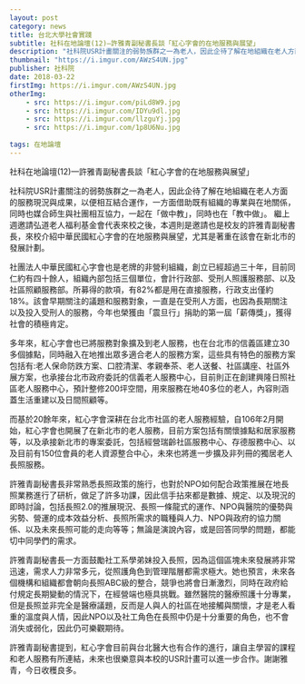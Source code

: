 ```yaml
---
layout: post
category: news
title: 台北大學社會實踐
subtitle: 社科在地論壇(12)—許雅青副秘書長談「紅心字會的在地服務與展望」
description: "社科院USR計畫關注的弱勢族群之一為老人，因此企待了解在地組織在老人方面的服務現況與成果，以便相互結合運作，一方面借助既有組織的專業與在地關係..."
thumbnail: "https://i.imgur.com/AWzS4UN.jpg"
publisher: 社科院
date: 2018-03-22
firstImg: https://i.imgur.com/AWzS4UN.jpg
otherImg:
    - src: https://i.imgur.com/piLd8W9.jpg
    - src: https://i.imgur.com/IDYu9dl.jpg
    - src: https://i.imgur.com/llzguYj.jpg
    - src: https://i.imgur.com/1p8U6Nu.jpg
    
tags: 在地論壇
---
```


社科在地論壇(12)—許雅青副秘書長談「紅心字會的在地服務與展望」

社科院USR計畫關注的弱勢族群之一為老人，因此企待了解在地組織在老人方面的服務現況與成果，以便相互結合運作，一方面借助既有組織的專業與在地關係，同時也媒合師生與社團相互協力，一起在「做中教」，同時也在「教中做」。
繼上週邀請弘道老人福利基金會代表來校之後，本週則是邀請也是校友的許雅青副秘書長，來校介紹中華民國紅心字會的在地服務與展望，尤其是著重在該會在新北市的發展計劃。

社團法人中華民國紅心字會也是老牌的非營利組織，創立已經超過三十年，目前同仁約有四十餘人，組織內部包括三個單位，會計行政部、受刑人照護服務部、以及社區照顧服務部。所募得的款項，有82%都是用在直接服務，行政支出僅約18%。該會早期關注的議題和服務對象，一直是在受刑人方面，也因為長期關注以及投入受刑人的服務，今年也榮獲由「震旦行」捐助的第一屆「薪傳獎」，獲得社會的積極肯定。

多年來，紅心字會也已將服務對象擴及到老人服務，也在台北市的信義區建立30多個據點，同時融入在地推出眾多適合老人的服務方案，這些具有特色的服務方案包括有:老人保命防跌方案、口腔清潔、孝親奉茶、老人送餐、社區講座、社區外展方案，也承接台北市政府委託的信義老人服務中心，目前則正在創建興隆日照社區老人服務中心，預計整修200坪空間，用來服務在地40多位的老人，內容則涵蓋生活重建以及日間照顧等。

而基於20餘年來，紅心字會深耕在台北市社區的老人服務經驗，自106年2月開始，紅心字會也開展了在新北市的老人服務，目前方案包括有關懷據點和居家服務等，以及承接新北市的專案委託，包括經營瑞齡社區服務中心、存德服務中心、以及目前有150位會員的老人資源整合中心，未來也將進一步擴及非列冊的獨居老人長照服務。

許雅青副秘書長非常熟悉長照政策的施行，也對於NPO如何配合政策推展在地長照業務進行了研析，做足了許多功課，因此信手拈來都是數據、規定、以及現況的即時討論，包括長照2.0的推展現況、長照一條龍式的運作、NPO與醫院的優勢與劣勢、營運的成本效益分析、長照所需求的職種與人力、NPO與政府的協力關係、以及未來長照可能的走向等等；無論是演說內容，或是回答同學的問題，都能切中同學們的需求。

許雅青副秘書長一方面鼓勵社工系學弟妹投入長照，因為這個區塊未來發展將非常迅速，需求人力非常多元，從照護角色到管理階層都需求極大。她也預言，未來各個機構和組織都會朝向長照ABC級的整合，競爭也將會日漸激烈，同時在政府給付規定長期變動的情況下，在經營端也極具挑戰。雖然醫院的醫療照護十分專業，但是長照並非完全是醫療議題，反而是人與人的社區在地接觸與關懷，才是老人看重的溫度與人情，因此NPO以及社工角色在長照中仍是十分重要的角色，也不會消失或弱化，因此仍可樂觀期待。

許雅青副秘書提到，紅心字會目前與台北醫大也有合作的進行，讓自主學習的課程和老人服務有所連結，未來也很樂意與本校的USR計畫可以進一步合作。謝謝雅青，今日收穫良多。